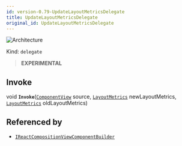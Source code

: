 ```yaml
---
id: version-0.79-UpdateLayoutMetricsDelegate
title: UpdateLayoutMetricsDelegate
original_id: UpdateLayoutMetricsDelegate
---
```


![Architecture](https://img.shields.io/badge/architecture-new_only-blue)

Kind: `delegate`

> **EXPERIMENTAL**

## Invoke
void **`Invoke`**([`ComponentView`](ComponentView) source, [`LayoutMetrics`](LayoutMetrics) newLayoutMetrics, [`LayoutMetrics`](LayoutMetrics) oldLayoutMetrics)

## Referenced by
- [`IReactCompositionViewComponentBuilder`](IReactCompositionViewComponentBuilder)
